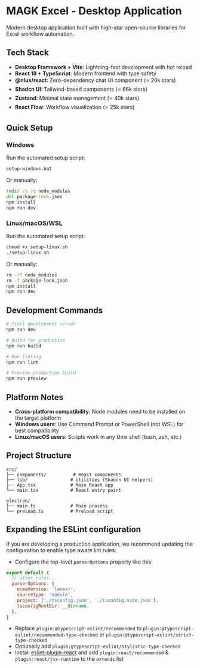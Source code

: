 # MAGK Excel - Desktop Application

Modern desktop application built with high-star open-source libraries for Excel workflow automation.

## Tech Stack

- **Desktop Framework + Vite**: Lightning-fast development with hot reload
- **React 18 + TypeScript**: Modern frontend with type safety
- **@nlux/react**: Zero-dependency chat UI component (⭐ 20k stars)
- **Shadcn UI**: Tailwind-based components (⭐ 66k stars)  
- **Zustand**: Minimal state management (⭐ 40k stars)
- **React Flow**: Workflow visualization (⭐ 25k stars)

## Quick Setup

### Windows

Run the automated setup script:
```cmd
setup-windows.bat
```

Or manually:
```cmd
rmdir /s /q node_modules
del package-lock.json
npm install
npm run dev
```

### Linux/macOS/WSL

Run the automated setup script:
```bash
chmod +x setup-linux.sh
./setup-linux.sh
```

Or manually:
```bash
rm -rf node_modules
rm -f package-lock.json
npm install
npm run dev
```

## Development Commands

```bash
# Start development server
npm run dev

# Build for production
npm run build

# Run linting
npm run lint

# Preview production build
npm run preview
```

## Platform Notes

- **Cross-platform compatibility**: Node modules need to be installed on the target platform
- **Windows users**: Use Command Prompt or PowerShell (not WSL) for best compatibility
- **Linux/macOS users**: Scripts work in any Unix shell (bash, zsh, etc.)

## Project Structure

```
src/
├── components/          # React components
├── lib/                # Utilities (Shadcn UI helpers)
├── App.tsx             # Main React app
└── main.tsx            # React entry point

electron/
├── main.ts             # Main process
└── preload.ts          # Preload script
```

## Expanding the ESLint configuration

If you are developing a production application, we recommend updating the configuration to enable type aware lint rules:

- Configure the top-level `parserOptions` property like this:

```js
export default {
  // other rules...
  parserOptions: {
    ecmaVersion: 'latest',
    sourceType: 'module',
    project: ['./tsconfig.json', './tsconfig.node.json'],
    tsconfigRootDir: __dirname,
  },
}
```

- Replace `plugin:@typescript-eslint/recommended` to `plugin:@typescript-eslint/recommended-type-checked` or `plugin:@typescript-eslint/strict-type-checked`
- Optionally add `plugin:@typescript-eslint/stylistic-type-checked`
- Install [eslint-plugin-react](https://github.com/jsx-eslint/eslint-plugin-react) and add `plugin:react/recommended` & `plugin:react/jsx-runtime` to the `extends` list

